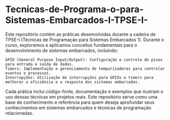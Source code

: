 # Tecnicas-de-Programa-o-para-Sistemas-Embarcados-I-TPSE-I-
Este repositório contém as práticas desenvolvidas durante a cadeira de TPSE-I (Técnicas de Programação para Sistemas Embarcados 1). Durante o curso, exploramos e aplicamos conceitos fundamentais para o desenvolvimento de sistemas embarcados, incluindo:

    GPIO (General Purpose Input/Output): Configuração e controle de pinos para entrada e saída de dados.
    Timers: Implementação e gerenciamento de temporizadores para controlar eventos e processos.
    Interrupções: Utilização de interrupções para GPIOs e timers para melhorar a eficiência e a resposta dos sistemas embarcados.

Cada prática inclui código-fonte, documentação e exemplos que ilustram o uso dessas técnicas em projetos reais. Este repositório serve como uma base de conhecimento e referência para quem deseja aprofundar seus conhecimentos em sistemas embarcados e técnicas de programação relacionadas.
